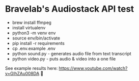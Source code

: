 # Bravelab's Audiostack API test

- brew install ffmpeg
- install virtualenv
- python3 -m venv env
- source env/bin/activate
- pip install -r requirements
- cp .env.example .env
- python sound.py - generates audio file from text transcript
- python video.py - puts audio & video into a one file

See example results here: https://www.youtube.com/watch?v=GlhZAu008DA 🤙
